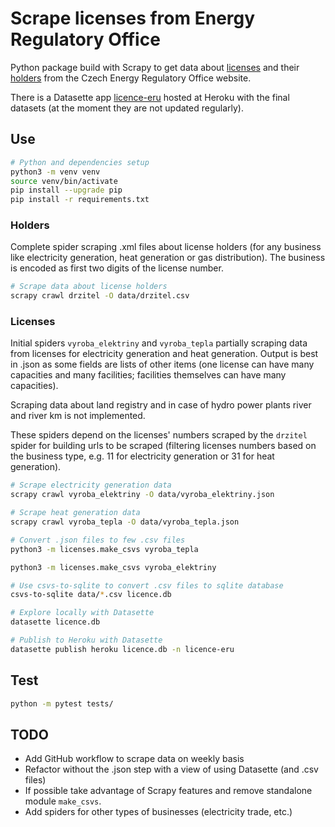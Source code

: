 # Scrape licenses from Energy Regulatory Office

Python package build with Scrapy to get data about [licenses](http://licence.eru.cz/) and their [holders](https://www.eru.cz/licence/informace-o-drzitelich) from the Czech Energy Regulatory Office website.

There is a Datasette app [licence-eru](https://licence-eru.herokuapp.com/) hosted at Heroku with the final datasets (at the moment they are not updated regularly).


## Use

```bash
# Python and dependencies setup
python3 -m venv venv
source venv/bin/activate
pip install --upgrade pip
pip install -r requirements.txt
```

### Holders

Complete spider scraping .xml files about license holders (for any business like electricity generation, heat generation or gas distribution). The business is encoded as first two digits of the license number.

```bash
# Scrape data about license holders
scrapy crawl drzitel -O data/drzitel.csv
```

### Licenses

Initial spiders `vyroba_elektriny` and `vyroba_tepla` partially scraping data from licenses for electricity generation and heat generation. Output is best in .json as some fields are lists of other items (one license can have many capacities and many facilities; facilities themselves can have many capacities).

Scraping data about land registry and in case of hydro power plants river and river km is not implemented.

These spiders depend on the licenses' numbers scraped by the `drzitel` spider for building urls to be scraped (filtering licenses numbers based on the business type, e.g. 11 for electricity generation or 31 for heat generation).

```bash
# Scrape electricity generation data
scrapy crawl vyroba_elektriny -O data/vyroba_elektriny.json

# Scrape heat generation data
scrapy crawl vyroba_tepla -O data/vyroba_tepla.json
```


```bash
# Convert .json files to few .csv files
python3 -m licenses.make_csvs vyroba_tepla

python3 -m licenses.make_csvs vyroba_elektriny

# Use csvs-to-sqlite to convert .csv files to sqlite database
csvs-to-sqlite data/*.csv licence.db

# Explore locally with Datasette
datasette licence.db

# Publish to Heroku with Datasette
datasette publish heroku licence.db -n licence-eru
```

## Test

```bash
python -m pytest tests/
```

## TODO

- Add GitHub workflow to scrape data on weekly basis
- Refactor without the .json step with a view of using Datasette (and .csv files)
- If possible take advantage of Scrapy features and remove standalone module `make_csvs`.
- Add spiders for other types of businesses (electricity trade, etc.)
